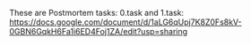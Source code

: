 These are Postmortem tasks:
0.task and 1.task: https://docs.google.com/document/d/1aLG6qUpj7K8Z0Fs8kV-0GBN6GqkH6Fa1i6ED4Foj1ZA/edit?usp=sharing
